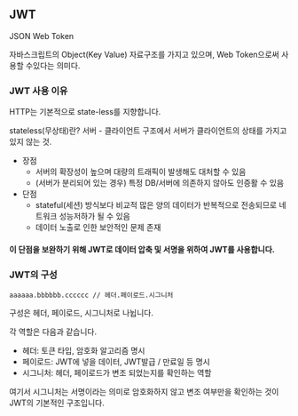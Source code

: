 ## JWT
JSON Web Token

자바스크립트의 Object(Key Value) 자료구조를 가지고 있으며, Web Token으로써 사용할 수있다는 의미다.

### JWT 사용 이유

HTTP는 기본적으로 state-less를 지향합니다.

stateless(무상태)란? 서버 - 클라이언트 구조에서 서버가 클라이언트의 상태를 가지고 있지 않는 것.

- 장점
    - 서버의 확장성이 높으며 대량의 트래픽이 발생해도 대처할 수 있음
    - (서버가 분리되어 있는 경우) 특정 DB/서버에 의존하지 않아도 인증활 수 있음
- 단점
    - stateful(세션) 방식보다 비교적 많은 양의 데이터가 반복적으로 전송되므로 네트워크 성능저하가 될 수 있음
    - 데이터 노출로 인한 보안적인 문제 존재

#### 이 단점을 보완하기 위해 JWT로 데이터 압축 및 서명을 위하여 JWT를 사용합니다.

### JWT의 구성

```
aaaaaa.bbbbbb.cccccc // 헤더.페이로드.시그니처
```

구성은 헤더, 페이로드, 시그니처로 나뉩니다.

각 역할은 다음과 같습니다.

- 헤더: 토큰 타입, 암호화 알고리즘 명시
- 페이로드: JWT에 넣을 데이터, JWT발급 / 만료일 등 명시
- 시그니처: 헤더, 페이로드가 변조 되었는지를 확인하는 역할

여기서 시그니처는 서명이라는 의미로 암호화하지 않고 변조 여부만을 확인하는 것이 JWT의 기본적인 구조입니다.



